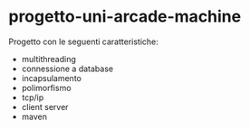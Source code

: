 # progetto-uni-arcade-machine
Progetto con le seguenti caratteristiche:
- multithreading
- connessione a database
- incapsulamento
- polimorfismo
- tcp/ip
- client server
- maven
